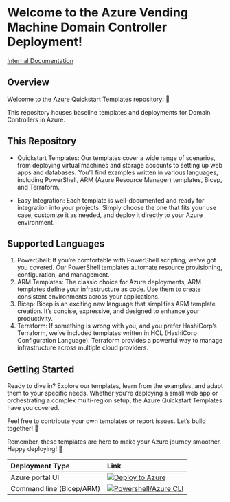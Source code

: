 # Welcome to the Azure Vending Machine Domain Controller Deployment!


[Internal Documentation](https://microage.huducloud.com)

## Overview

Welcome to the Azure Quickstart Templates repository! 🚀

This repository houses baseline templates and deployments for Domain Controllers in Azure. 

## This Repository

- Quickstart Templates: Our templates cover a wide range of scenarios, from deploying virtual machines and storage accounts to setting up web apps and databases. You’ll find examples written in various languages, including PowerShell, ARM (Azure Resource Manager) templates, Bicep, and Terraform.

- Easy Integration: Each template is well-documented and ready for integration into your projects. Simply choose the one that fits your use case, customize it as needed, and deploy it directly to your Azure environment.

## Supported Languages

1. PowerShell: If you’re comfortable with PowerShell scripting, we’ve got you covered. Our PowerShell templates automate resource provisioning, configuration, and management.
2. ARM Templates: The classic choice for Azure deployments, ARM templates define your infrastructure as code. Use them to create consistent environments across your applications.
3. Bicep: Bicep is an exciting new language that simplifies ARM template creation. It’s concise, expressive, and designed to enhance your productivity.
4. Terraform: If something is wrong with you, and you prefer HashiCorp’s Terraform, we’ve included templates written in HCL (HashiCorp Configuration Language). Terraform provides a powerful way to manage infrastructure across multiple cloud providers.

## Getting Started

Ready to dive in? Explore our templates, learn from the examples, and adapt them to your specific needs. Whether you’re deploying a small web app or orchestrating a complex multi-region setup, the Azure Quickstart Templates have you covered.

Feel free to contribute your own templates or report issues. Let’s build together! 🌟

Remember, these templates are here to make your Azure journey smoother. Happy deploying! 🎉


| Deployment Type | Link |
|:--|:--|
| Azure portal UI |[![Deploy to Azure](https://aka.ms/deploytoazurebutton)](https://portal.azure.com/#create/Microsoft.Template/uri/https%3A%2F%2Fraw.githubusercontent.com%2FMicroAgeServicesOrg%2Fazure-vending-machine%2Frefs%2Fheads%2Fmain%2Fworkloads%2FdomainController%2Farm%2Fmain.json/uiFormDefinitionUri/https%3A%2F%2Fraw.githubusercontent.com%2FMicroAgeServicesOrg%2Fazure-vending-machine%2Frefs%2Fheads%2Fmain%2Fworkloads%2FdomainController%2Fportal-ui%2Fportal-ui.json) |
| Command line (Bicep/ARM) | [![Powershell/Azure CLI](./workload/docs/icons/powershell.png)](./workload/bicep/readme.md#avd-accelerator-baseline) |

